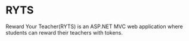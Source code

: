 # RYTS
Reward Your Teacher(RYTS) is an ASP.NET MVC web application where students can reward their teachers with tokens.
